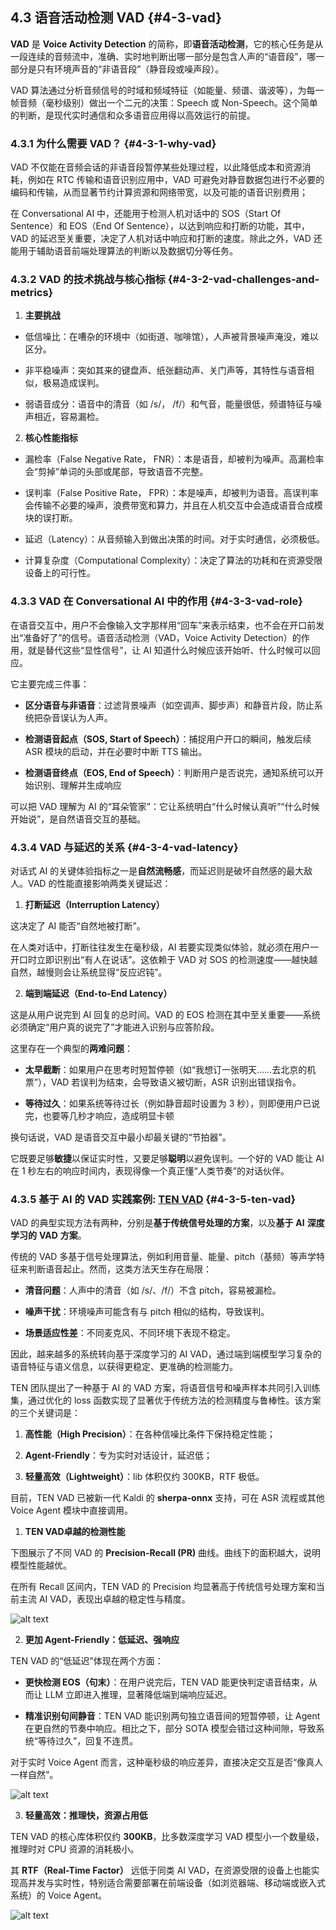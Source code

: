 ## 4.3 语音活动检测 VAD {#4-3-vad}
**VAD** 是 **Voice Activity Detection** 的简称，即**语音活动检测**，它的核心任务是从一段连续的音频流中，准确、实时地判断出哪一部分是包含人声的“语音段”，哪一部分是只有环境声音的“非语音段”（静音段或噪声段）。

VAD 算法通过分析音频信号的时域和频域特征（如能量、频谱、谐波等），为每一帧音频（毫秒级别）做出一个二元的决策：Speech 或 Non-Speech。这个简单的判断，是现代实时通信和众多语音应用得以高效运行的前提。

### 4.3.1 为什么需要 VAD？ {#4-3-1-why-vad}
    

VAD 不仅能在音频会话的非语音段暂停某些处理过程，以此降低成本和资源消耗，例如在 RTC 传输和语音识别应用中，VAD 可避免对静音数据包进行不必要的编码和传输，从而显著节约计算资源和网络带宽，以及可能的语音识别费用；

在 Conversational AI 中，还能用于检测人机对话中的 SOS（Start Of Sentence）和 EOS（End Of Sentence），以达到响应和打断的功能，其中，VAD 的延迟至关重要，决定了人机对话中响应和打断的速度。除此之外，VAD 还能用于辅助语音前端处理算法的判断以及数据切分等任务。

### 4.3.2 VAD 的技术挑战与核心指标 {#4-3-2-vad-challenges-and-metrics}
    

1. **主要挑战**
    

- 低信噪比：在嘈杂的环境中（如街道、咖啡馆），人声被背景噪声淹没，难以区分。
    
- 非平稳噪声：突如其来的键盘声、纸张翻动声、关门声等，其特性与语音相似，极易造成误判。
    
- 弱语音成分：语音中的清音（如 /s/， /f/）和气音，能量很低，频谱特征与噪声相近，容易漏检。
    

2. **核心性能指标**
    

- 漏检率（False Negative Rate， FNR）：本是语音，却被判为噪声。高漏检率会“剪掉”单词的头部或尾部，导致语音不完整。
    
- 误判率（False Positive Rate， FPR）：本是噪声，却被判为语音。高误判率会传输不必要的噪声，浪费带宽和算力，并且在人机交互中会造成语音合成模块的误打断。
    
- 延迟（Latency）：从音频输入到做出决策的时间。对于实时通信，必须极低。
    
- 计算复杂度（Computational Complexity）：决定了算法的功耗和在资源受限设备上的可行性。
    

### 4.3.3 VAD 在 Conversational AI 中的作用 {#4-3-3-vad-role}
    

在语音交互中，用户不会像输入文字那样用“回车”来表示结束，也不会在开口前发出“准备好了”的信号。语音活动检测（VAD，Voice Activity Detection）的作用，就是替代这些“显性信号”，让 AI 知道什么时候应该开始听、什么时候可以回应。

它主要完成三件事：

- **区分语音与非语音**：过滤背景噪声（如空调声、脚步声）和静音片段，防止系统把杂音误认为人声。
    
- **检测语音起点（SOS, Start of Speech）**：捕捉用户开口的瞬间，触发后续 ASR 模块的启动，并在必要时中断 TTS 输出。
    
- **检测语音终点（EOS, End of Speech）**：判断用户是否说完，通知系统可以开始识别、理解并生成响应
    

可以把 VAD 理解为 AI 的“耳朵管家”：它让系统明白“什么时候认真听”“什么时候开始说”，是自然语音交互的基础。

### 4.3.4 VAD 与延迟的关系  {#4-3-4-vad-latency}
    

对话式 AI 的关键体验指标之一是**自然流畅感**，而延迟则是破坏自然感的最大敌人。VAD 的性能直接影响两类关键延迟：

1. **打断延迟（Interruption Latency）**
    

这决定了 AI 能否“自然地被打断”。

在人类对话中，打断往往发生在毫秒级，AI 若要实现类似体验，就必须在用户一开口时立即识别出“有人在说话”。这依赖于 VAD 对 SOS 的检测速度——越快越自然，越慢则会让系统显得“反应迟钝”。

2. **端到端延迟（End-to-End Latency）**
    

这是从用户说完到 AI 回复的总时间。VAD 的 EOS 检测在其中至关重要——系统必须确定“用户真的说完了”才能进入识别与应答阶段。

这里存在一个典型的**两难问题**：

- **太早截断**：如果用户在思考时短暂停顿（如“我想订一张明天……去北京的机票”），VAD 若误判为结束，会导致语义被切断，ASR 识别出错误指令。
    
- **等待过久**：如果系统等待过长（例如静音超时设置为 3 秒），则即便用户已说完，也要等几秒才响应，造成明显卡顿
    

换句话说，VAD 是语音交互中最小却最关键的“节拍器”。

它既要足够**敏捷**以保证实时性，又要足够**聪明**以避免误判。一个好的 VAD 能让 AI 在 1 秒左右的响应时间内，表现得像一个真正懂“人类节奏”的对话伙伴。

### 4.3.5 基于 AI 的 VAD 实践案例: [TEN VAD](https://github.com/TEN-framework/ten-vad) {#4-3-5-ten-vad}

VAD 的典型实现方法有两种，分别是**基于传统信号处理的方案**，以及**基于** **AI** **深度学习的** **VAD** **方案**。

传统的 VAD 多基于信号处理算法，例如利用音量、能量、pitch（基频）等声学特征来判断语音起止。然而，这类方法天生存在局限：

- **清音问题**：人声中的清音（如 /s/、/f/）不含 pitch，容易被漏检。
    
- **噪声干扰**：环境噪声可能含有与 pitch 相似的结构，导致误判。
    
- **场景适应性差**：不同麦克风、不同环境下表现不稳定。
    

因此，越来越多的系统转向基于深度学习的 AI VAD，通过端到端模型学习复杂的语音特征与语义信息，以获得更稳定、更准确的检测能力。

TEN 团队提出了一种基于 AI 的 VAD 方案，将语音信号和噪声样本共同引入训练集，通过优化的 loss 函数实现了显著优于传统方法的检测精度与鲁棒性。该方案的三个关键词是：

1. **高性能（High Precision）**：在各种信噪比条件下保持稳定性能；
    
2. **Agent-Friendly**：专为实时对话设计，延迟低；
    
3. **轻量高效（Lightweight）**：lib 体积仅约 300KB，RTF 极低。
    

目前，TEN VAD 已被新一代 Kaldi 的 **sherpa-onnx** 支持，可在 ASR 流程或其他 Voice Agent 模块中直接调用。

1. **TEN VAD卓越的检测性能**
    

下图展示了不同 VAD 的 **Precision-Recall (PR)** 曲线。曲线下的面积越大，说明模型性能越优。

在所有 Recall 区间内，TEN VAD 的 Precision 均显著高于传统信号处理方案和当前主流 AI VAD，表现出卓越的稳定性与精度。

![alt text](../image/435-1.png)

2. **更加 Agent-Friendly：低延迟、强响应**
    

TEN VAD 的“低延迟”体现在两个方面：

- **更快检测 EOS（句末）**：在用户说完后，TEN VAD 能更快判定语音结束，从而让 LLM 立即进入推理，显著降低端到端响应延迟。
    
- **精准识别句间静音**：TEN VAD 能识别两句独立语音间的短暂停顿，让 Agent 在更自然的节奏中响应。相比之下，部分 SOTA 模型会错过这种间隙，导致系统“等待过久”，回复不连贯。
    

对于实时 Voice Agent 而言，这种毫秒级的响应差异，直接决定交互是否“像真人一样自然”。

![alt text](../image/435-2.png)

3. **轻量高效：推理快，资源占用低**
    

TEN VAD 的核心库体积仅约 **300KB**，比多数深度学习 VAD 模型小一个数量级，推理时对 CPU 资源的消耗极小。

其 **RTF（Real-Time Factor）** 远低于同类 AI VAD，在资源受限的设备上也能实现高并发与实时性，特别适合需要部署在前端设备（如浏览器端、移动端或嵌入式系统）的 Voice Agent。

![alt text](../image/435-3.png)